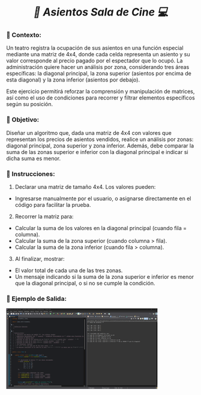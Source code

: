 **_<h1 align="center">:vulcan_salute: Asientos Sala de Cine :computer:</h1>_**

**<h3>:blue_book: Contexto:</h3>**

<p>Un teatro registra la ocupación de sus asientos en una función especial mediante una matriz de 4x4, donde cada celda representa un asiento y su valor corresponde al precio pagado por el espectador que lo ocupó. La administración quiere hacer un análisis por zona, considerando tres áreas específicas: la diagonal principal, la zona superior (asientos por encima de esta diagonal) y la zona inferior (asientos por debajo).</p>
<p>Este ejercicio permitirá reforzar la comprensión y manipulación de matrices, así como el uso de condiciones para recorrer y filtrar elementos específicos según su posición.</p>

**<h3>:orange_book: Objetivo:</h3>**

<p>Diseñar un algoritmo que, dada una matriz de 4x4 con valores que representan los precios de asientos vendidos, realice un análisis por zonas: diagonal principal, zona superior y zona inferior. Además, debe comparar la suma de las zonas superior e inferior con la diagonal principal e indicar si dicha suma es menor.</p>

**<h3>:green_book: Instrucciones:</h3>**

1. Declarar una matriz de tamaño 4x4. Los valores pueden:
- Ingresarse manualmente por el usuario, o asignarse directamente en el código para facilitar la prueba.

2. Recorrer la matriz para:
- Calcular la suma de los valores en la diagonal principal (cuando fila = columna).
- Calcular la suma de la zona superior (cuando columna > fila).
- Calcular la suma de la zona inferior (cuando fila > columna).

3. Al finalizar, mostrar:
- El valor total de cada una de las tres zonas.
- Un mensaje indicando si la suma de la zona superior e inferior es menor que la diagonal principal, o si no se cumple la condición.

**<h3>:book: Ejemplo de Salida:</h3>**

<img src="./img/tabla_asientos_cine.png" alt="" style="width: 80%;">
